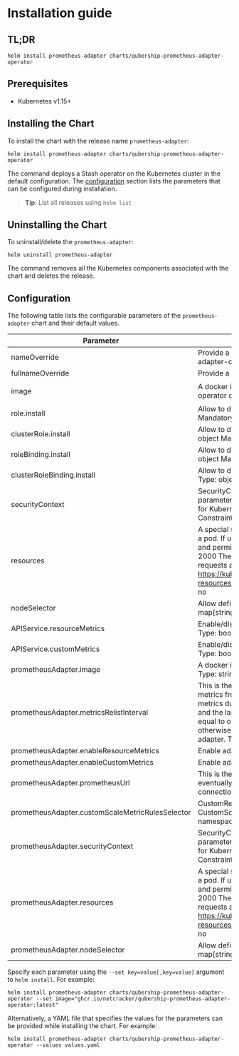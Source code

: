 # Installation guide

## TL;DR

```console
helm install prometheus-adapter charts/qubership-prometheus-adapter-operator
```

## Prerequisites

- Kubernetes v1.15+

## Installing the Chart

To install the chart with the release name `prometheus-adapter`:

```console
helm install prometheus-adapter charts/qubership-prometheus-adapter-operator
```

The command deploys a Stash operator on the Kubernetes cluster in the default configuration.
The [configuration](#configuration) section lists the parameters that can be configured during installation.

> **Tip**: List all releases using `helm list`

## Uninstalling the Chart

To uninstall/delete the `prometheus-adapter`:

```console
helm uninstall prometheus-adapter
```

The command removes all the Kubernetes components associated with the chart and deletes the release.

## Configuration

The following table lists the configurable parameters of the `prometheus-adapter` chart and their default values.

<!-- markdownlint-disable line-length -->
| Parameter                                        | Description                                                                                                                                                                                                                                                                                                                                                                                             | Default                                                             |
| ------------------------------------------------ |---------------------------------------------------------------------------------------------------------------------------------------------------------------------------------------------------------------------------------------------------------------------------------------------------------------------------------------------------------------------------------------------------------| ------------------------------------------------------------------- |
| nameOverride                                     | Provide a name in place of qubership-prometheus-adapter-operator for `app:` labels                                                                                                                                                                                                                                                                                                                      | `""`                                                                |
| fullnameOverride                                 | Provide a name to substitute for the full names of resources                                                                                                                                                                                                                                                                                                                                            | `""`                                                                |
| image                                            | A docker image to use for qubership-prometheus-adapter-operator deployment Type: string Mandatory: yes                                                                                                                                                                                                                                                                                                  | `"ghcr.io/netcracker/qubership-prometheus-adapter-operator:latest"` |
| role.install                                     | Allow to disable create Role during deploy Type: object Mandatory: no                                                                                                                                                                                                                                                                                                                                   | `yes`                                                               |
| clusterRole.install                              | Allow to disable create ClusterRole during deploy Type: object Mandatory: no                                                                                                                                                                                                                                                                                                                            | `yes`                                                               |
| roleBinding.install                              | Allow to disable create RoleBinding during deploy Type: object Mandatory: no                                                                                                                                                                                                                                                                                                                            | `yes`                                                               |
| clusterRoleBinding.install                       | Allow to disable create ClusterRoleBinding during deploy Type: object Mandatory: no                                                                                                                                                                                                                                                                                                                     | `yes`                                                               |
| securityContext                                  | SecurityContext holds pod-level security attributes. The parameters are required if a Pod Security Policy is enabled for Kubernetes cluster and required if a Security Context Constraints is enabled for Openshift cluster. Mandatory: no                                                                                                                                                              | `{}`                                                                |
| resources                                        | A special supplemental group that applies to all containers in a pod. If unset, the Kubelet will not modify the ownership and permissions of any volume. Mandatory: no fsGroup: 2000 The resources describes the compute resource requests and limits for single Pods. Ref: <https://kubernetes.io/docs/concepts/configuration/manage-resources-containers/#example-1> Type: object Mandatory: no       | `{}`                                                                |
| nodeSelector                                     | Allow define which Nodes the Pods are scheduled on. Type: map[string] Mandatory: no Default: not set                                                                                                                                                                                                                                                                                                    | `{}`                                                                |
| APIService.resourceMetrics                       | Enable/disable creating APIServices for `metrics.k8s.io`. Type: bool Mandatory: no Default: true                                                                                                                                                                                                                                                                                                        | `true`                                                              |
| APIService.customMetrics                         | Enable/disable creating APIServices for `custom.metrics.io`. Type: bool Mandatory: no Default: true                                                                                                                                                                                                                                                                                                     | `true`                                                              |
| prometheusAdapter.image                          | A docker image to use for prometheus-adapter deployment Type: string Mandatory: yes                                                                                                                                                                                                                                                                                                                     | `"ghcr.io/netcracker/prometheus-adapter:latest"`                    |
| prometheusAdapter.metricsRelistInterval          | This is the interval at which to update the cache of available metrics from Prometheus. Since the adapter only lists metrics during discovery that exist between the current time and the last discovery query, your relist interval should be equal to or larger than your Prometheus scrape interval, otherwise your metrics will occasionally disappear from the adapter. Type: string Mandatory: no | `"1m"`                                                              |
| prometheusAdapter.enableResourceMetrics          | Enable adapter for `metrics.k8s.io`. Type: bool                                                                                                                                                                                                                                                                                                                                                         | `false`                                                             |
| prometheusAdapter.enableCustomMetrics            | Enable adapter for `custom.metrics.k8s.io`. Type: bool                                                                                                                                                                                                                                                                                                                                                  | `true`                                                              |
| prometheusAdapter.prometheusUrl                  | This is the URL used to connect to Prometheus. It will eventually contain query parameters to configure the connection. Type: string Mandatory: no                                                                                                                                                                                                                                                      | `""`                                                                |
| prometheusAdapter.customScaleMetricRulesSelector | CustomResources's labels to match for CustomScaleMetricRules discovery. If nil, only check all namespaces. Type: LabelSelector Mandatory: no                                                                                                                                                                                                                                                            | `[]`                                                                |
| prometheusAdapter.securityContext                | SecurityContext holds pod-level security attributes. The parameters are required if a Pod Security Policy is enabled for Kubernetes cluster and required if a Security Context Constraints is enabled for Openshift cluster. Mandatory: no                                                                                                                                                              | `{}`                                                                |
| prometheusAdapter.resources                      | A special supplemental group that applies to all containers in a pod. If unset, the Kubelet will not modify the ownership and permissions of any volume. Mandatory: no fsGroup: 2000 The resources describes the compute resource requests and limits for single Pods. Ref: <https://kubernetes.io/docs/concepts/configuration/manage-resources-containers/#example-1> Type: object Mandatory: no       | `{}`                                                                |
| prometheusAdapter.nodeSelector                   | Allow define which Nodes the Pods are scheduled on. Type: map[string] Mandatory: no Default: not set                                                                                                                                                                                                                                                                                                    | `{}`                                                                |
<!-- markdownlint-enable line-length -->

Specify each parameter using the `--set key=value[,key=value]` argument to `helm install`. For example:

```console
helm install prometheus-adapter charts/qubership-prometheus-adapter-operator --set image="ghcr.io/netcracker/qubership-prometheus-adapter-operator:latest"
```

Alternatively, a YAML file that specifies the values for the parameters can be provided while
installing the chart. For example:

```console
helm install prometheus-adapter charts/qubership-prometheus-adapter-operator --values values.yaml
```
